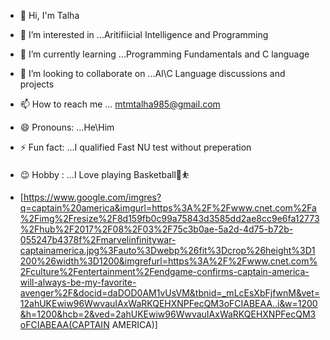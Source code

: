* 👋 Hi, I'm Talha
* 👀 I’m interested in ...Aritifiicial Intelligence and Programming
* 🌱 I’m currently learning ...Programming Fundamentals and C language
* 💞️ I’m looking to collaborate on ...AI\C Language discussions and projects
* 📫 How to reach me ... mtmtalha985@gmail.com
* 😄 Pronouns: ...He\Him
* ⚡ Fun fact: ...I qualified Fast NU test without preperation
* 😉 Hobby : ...I Love playing Basketball🏀⛹️

* [https://www.google.com/imgres?q=captain%20america&imgurl=https%3A%2F%2Fwww.cnet.com%2Fa%2Fimg%2Fresize%2F8d159fb0c99a75843d3585dd2ae8cc9e6fa12773%2Fhub%2F2017%2F08%2F03%2F75c3b0ae-5a2d-4d75-b72b-055247b4378f%2Fmarvelinfinitywar-captainamerica.jpg%3Fauto%3Dwebp%26fit%3Dcrop%26height%3D1200%26width%3D1200&imgrefurl=https%3A%2F%2Fwww.cnet.com%2Fculture%2Fentertainment%2Fendgame-confirms-captain-america-will-always-be-my-favorite-avenger%2F&docid=daDOD0AM1vUsVM&tbnid=_mLcEsXbFjfwnM&vet=12ahUKEwiw96WwvauIAxWaRKQEHXNPFecQM3oFCIABEAA..i&w=1200&h=1200&hcb=2&ved=2ahUKEwiw96WwvauIAxWaRKQEHXNPFecQM3oFCIABEAA(CAPTAIN AMERICA)]
